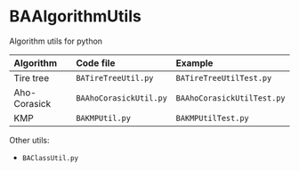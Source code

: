 # BAAlgorithmUtils
Algorithm utils for python

| Algorithm | Code file | Example |
| :--- | :--- | :--- |
| Tire tree | `BATireTreeUtil.py` | `BATireTreeUtilTest.py` |
| Aho-Corasick | `BAAhoCorasickUtil.py` | `BAAhoCorasickUtilTest.py` |
| KMP | `BAKMPUtil.py` | `BAKMPUtilTest.py` |

Other utils:

- `BAClassUtil.py`